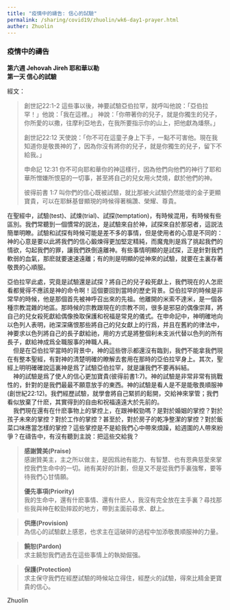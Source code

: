 ```yaml
---
title: "疫情中的禱告: 信心的試驗"
permalink: /sharing/covid19/zhuolin/wk6-day1-prayer.html
auther: Zhuolin
---
```

### 疫情中的禱告

**第六週 Jehovah Jireh 耶和華以勒**  
**第一天 信心的試驗**  

經文：  
> 創世記22:1-2 這些事以後，神要試驗亞伯拉罕，就呼叫他說：「亞伯拉罕！」他說：「我在這裡。」 神說：「你帶著你的兒子，就是你獨生的兒子，你所愛的以撒，往摩利亞地去，在我所要指示你的山上，把他獻為燔祭。」  
> 
> 創世記22:12 天使說：「你不可在這童子身上下手，一點不可害他。現在我知道你是敬畏神的了，因為你沒有將你的兒子，就是你獨生的兒子，留下不給我。」  
> 
> 申命記 12:31 你不可向耶和華你的神這樣行，因為他們向他們的神行了耶和華所憎嫌所恨惡的一切事，甚至將自己的兒女用火焚燒，獻於他們的神。  
>
> 彼得前書 1:7 叫你們的信心既被試驗，就比那被火試驗仍然能壞的金子更顯寶貴，可以在耶穌基督顯現的時候得著稱讚、榮耀、尊貴。  

在聖經中，試驗(test)、試煉(trial)、試探(temptation)，有時候混用，有時候有些區別。我們常聽到一個慣常的説法，是試驗來自於神，試探來自於那惡者，這説法簡單明瞭。試驗和試探有時候可能是差不多的事情，但是使用者的心意是不同的：神的心意是要以此將我們的信心鍛煉得更加堅定精純，而魔鬼則是爲了挑起我們的情欲，勾起我們的罪，讓我們跌倒遠離神。有些事情明顯的是試探，正是針對我們軟弱的血氣，那麽就要速速遠離；有的則是明顯的從神來的試驗，就要在主裏存著敬畏的心順服。  

亞伯拉罕此處，究竟是試驗還是試探？將自己的兒子殺死獻上，我們現在的人怎麽看都覺得不應該是神的命令啊！這個要回到當時的歷史背景。亞伯拉罕的時候是非常早的時候，他是那個首先被神呼召出來的先祖。他離開的米索不達米，是一個各種宗教混雜的地區。那時候的宗教跟現在的宗教不同，很多是邪惡的偶像崇拜，將自己的兒女殺死獻給偶像換取保護和祝福是常見的儀式。在申命記中，神明確地向以色列人表明，祂深深痛恨那些將自己的兒女獻上的行爲，并且在舊約的律法中，神要求以色列將自己的長子獻給祂，用的方式是將整個利未支派代替以色列的所有長子，獻給神成爲全職服事的神職人員。  
　但是在亞伯拉罕當時的背景中，神的這些啓示都還沒有臨到，我們不能拿我們現在有整本聖經，有對神的清楚明確的瞭解去套用在那時的亞伯拉罕身上。其次，聖經上明明確確說這裏神是爲了試驗亞伯拉罕，就是讓我們不要再糾結。  
　神的試驗是爲了使人的信心更加寶貴(彼得前書1:7)。神的試驗是非常非常有挑戰性的，針對的是我們最最不願意放手的東西。神的試驗是看人是不是能敬畏順服神(創世紀22:12)。我們經歷試驗，就學會將自己緊抓的鬆開，交給神來掌管；我們看似放棄了什麽，其實得到的自由和祝福遠遠大於先前的。  
　我們現在還有在什麽事物上的掌控上，在跟神較勁嗎？是對於婚姻的掌控？對於孩子未來的掌控？對於工作的掌控？甚至於，對於房子的乾净整潔的掌控？對於飯菜口味應當怎樣的掌控？這些掌控是不是給我們心中帶來煩躁，給週圍的人帶來紛爭？在禱告中，有沒有聽到主說：把這些交給我？  

> **感謝贊美(Praise)**  
> 感謝贊美主，主之所以做主，是因爲祂有能力、有智慧、也有恩典慈愛來掌控我們生命中的一切。祂有美好的計劃，但是又不是從我們手裏強奪，要等待我們心甘情願。  
>
> **優先事項(Priority)**  
> 我的生命中，還有什麽事情、還有什麽人，我沒有完全放在主手裏？尋找那些我與神在較勁摔跤的地方，帶到主面前尋求、獻上。  

>
> **供應(Provision)**  
> 為信心的試驗獻上感恩，也求主在這破碎的過程中加添敬畏順服神的力量。  

>
> **饒恕(Pardon)**  
> 求主饒恕我們過去在這些事情上的執拗倔强。  

>
> **保護(Protection)**  
> 求主保守我們在經歷試驗的時候站立得住，經歷火的試驗，得來比精金更寶貴的信心。  

Zhuolin  

